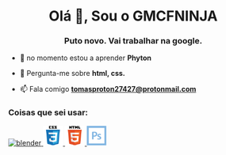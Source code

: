 <h1 align="center">Olá 👋, Sou o GMCFNINJA</h1>
<h3 align="center">Puto novo. Vai trabalhar na google.</h3>

- 🌱 no momento estou a aprender **Phyton**

- 💬 Pergunta-me sobre **html, css.**

- 📫 Fala comigo **tomasproton27427@protonmail.com**


<p align="left">
</p>

<h3 align="left">Coisas que sei usar:</h3>
<p align="left"> <a href="https://www.blender.org/" target="_blank" rel="noreferrer"> <img src="https://download.blender.org/branding/community/blender_community_badge_white.svg" alt="blender" width="40" height="40"/> </a> <a href="https://www.w3schools.com/css/" target="_blank" rel="noreferrer"> <img src="https://raw.githubusercontent.com/devicons/devicon/master/icons/css3/css3-original-wordmark.svg" alt="css3" width="40" height="40"/> </a> <a href="https://www.w3.org/html/" target="_blank" rel="noreferrer"> <img src="https://raw.githubusercontent.com/devicons/devicon/master/icons/html5/html5-original-wordmark.svg" alt="html5" width="40" height="40"/> </a> <a href="https://www.photoshop.com/en" target="_blank" rel="noreferrer"> <img src="https://raw.githubusercontent.com/devicons/devicon/master/icons/photoshop/photoshop-line.svg" alt="photoshop" width="40" height="40"/> </a> </p>
